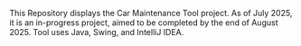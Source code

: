 This Repository displays the Car Maintenance Tool project. As of July 2025, it is an in-progress project, aimed to be completed by the end of August 2025.
Tool uses Java, Swing, and IntelliJ IDEA.
